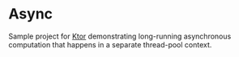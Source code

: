 # Async

Sample project for [Ktor](http://ktor.io) demonstrating long-running asynchronous
computation that happens in a separate thread-pool context.
